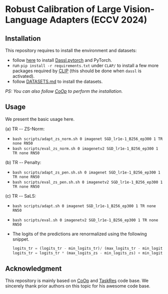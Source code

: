 # Robust Calibration of Large Vision-Language Adapters (ECCV 2024)

## Installation
This repository requires to install the environment and datasets:
- follow [here](https://github.com/KaiyangZhou/Dassl.pytorch#installation) to install [Dassl.pytorch](https://github.com/KaiyangZhou/Dassl.pytorch) and PyTorch.
- run `pip install -r requirements.txt` under `CLAP/` to install a few more packages required by [CLIP](https://github.com/openai/CLIP) (this should be done when `dassl` is activated).
- follow [DATASETS.md](DATASETS.md) to install the datasets.

*PS: You can also follow [CoOp](https://github.com/KaiyangZhou/CoOp) to perform the installation.*

## Usage
We present the basic usage here.

(a) TR -- ZS-Norm:
- `bash scripts/adapt_zs_norm.sh 0 imagenet SGD_lr1e-1_B256_ep300 1 TR none RN50`
- `bash scripts/eval_zs_norm.sh 0 imagenetv2 SGD_lr1e-1_B256_ep300 1 TR none RN50`

(b) TR -- Penalty:
- `bash scripts/adapt_zs_pen.sh.sh 0 imagenet SGD_lr1e-1_B256_ep300 1 TR none RN50`
- `bash scripts/eval_zs_pen.sh.sh 0 imagenetv2 SGD_lr1e-1_B256_ep300 1 TR none RN50`

(c) TR -- SaLS:
- `bash scripts/adapt.sh 0 imagenet SGD_lr1e-1_B256_ep300 1 TR none RN50`
- `bash scripts/eval.sh 0 imagenetv2 SGD_lr1e-1_B256_ep300 1 TR none RN50`
- The logits of the predictions are renormalized using the following snippet. 

  ```python
  logits_tr = (logits_tr - min_logits_tr)/ (max_logits_tr - min_logits_tr)
  logits_tr = logits_tr * (max_logits_zs - min_logits_zs) + min_logits_zs
  ```

## Acknowledgment
This repository is mainly based on [CoOp](https://github.com/KaiyangZhou/CoOp) and [TaskRes](https://github.com/geekyutao/TaskRes) code base. We sincerely thank prior authors on this topic for his awesome code base.
